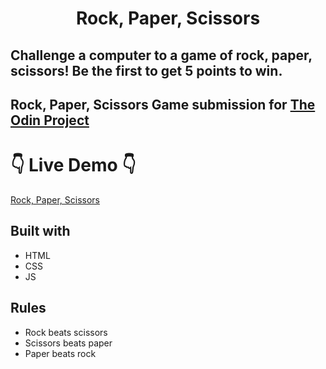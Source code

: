 <h1 align='center'>Rock, Paper, Scissors</h1>
<h2>Challenge a computer to a game of rock, paper, scissors! Be the first to get 5 points to win.</h2>

## Rock, Paper, Scissors Game submission for [The Odin Project](https://www.theodinproject.com/lessons/foundations-rock-paper-scissors)

# 👇 Live Demo 👇

[Rock, Paper, Scissors](https://mlorraine4.github.io/rock-paper-scissors-game/)

## Built with

- HTML
- CSS
- JS

## Rules
- Rock beats scissors
- Scissors beats paper
- Paper beats rock